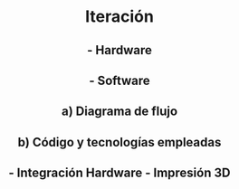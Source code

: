 <h1 align = "center">Iteración</h1>

<h2 align = "center">- Hardware</h2>

<h2 align = "center">- Software</h2>

<h2 align = "center">a) Diagrama de flujo</h2>
<h2 align = "center">b) Código y tecnologías empleadas</h2>

<h2 align = "center">- Integración Hardware - Impresión 3D</h2>
